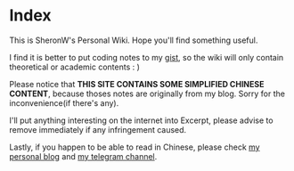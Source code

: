 # Index

This is SheronW's Personal Wiki. Hope you'll find something useful.

I find it is better to put coding notes to my [gist](https://gist.github.com/sheronw), so the wiki will only contain theoretical or academic contents : )

Please notice that **THIS SITE CONTAINS SOME SIMPLIFIED CHINESE CONTENT**, because thoses notes are originally from my blog. Sorry for the inconvenience(if there's any).

I'll put anything interesting on the internet into Excerpt, please advise to remove immediately if any infringement caused.

Lastly, if you happen to be able to read in Chinese, please check [my personal blog](https://sheronw.xyz/blog) and [my telegram channel](https://t.me/sheronw_in_the_box).

